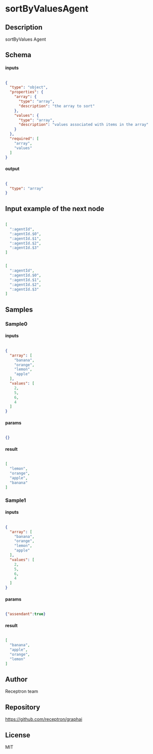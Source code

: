 # sortByValuesAgent

## Description

sortByValues Agent

## Schema

#### inputs

```json

{
  "type": "object",
  "properties": {
    "array": {
      "type": "array",
      "description": "the array to sort"
    },
    "values": {
      "type": "array",
      "description": "values associated with items in the array"
    }
  },
  "required": [
    "array",
    "values"
  ]
}

````

#### output

```json

{
  "type": "array"
}

````

## Input example of the next node

```json

[
  ":agentId",
  ":agentId.$0",
  ":agentId.$1",
  ":agentId.$2",
  ":agentId.$3"
]

````
```json

[
  ":agentId",
  ":agentId.$0",
  ":agentId.$1",
  ":agentId.$2",
  ":agentId.$3"
]

````

## Samples

### Sample0

#### inputs

```json

{
  "array": [
    "banana",
    "orange",
    "lemon",
    "apple"
  ],
  "values": [
    2,
    5,
    6,
    4
  ]
}

````

#### params

```json

{}

````

#### result

```json

[
  "lemon",
  "orange",
  "apple",
  "banana"
]

````
### Sample1

#### inputs

```json

{
  "array": [
    "banana",
    "orange",
    "lemon",
    "apple"
  ],
  "values": [
    2,
    5,
    6,
    4
  ]
}

````

#### params

```json

{"assendant":true}

````

#### result

```json

[
  "banana",
  "apple",
  "orange",
  "lemon"
]

````

## Author

Receptron team

## Repository

https://github.com/receptron/graphai

## License

MIT

